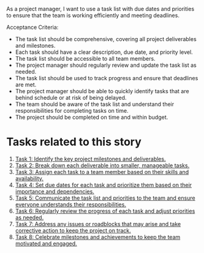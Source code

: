  As a project manager, I want to use a task list with due dates and priorities to ensure that the team is working efficiently and meeting deadlines.

Acceptance Criteria:

* The task list should be comprehensive, covering all project deliverables and milestones.
* Each task should have a clear description, due date, and priority level.
* The task list should be accessible to all team members.
* The project manager should regularly review and update the task list as needed.
* The task list should be used to track progress and ensure that deadlines are met.
* The project manager should be able to quickly identify tasks that are behind schedule or at risk of being delayed.
* The team should be aware of the task list and understand their responsibilities for completing tasks on time.
* The project should be completed on time and within budget.


# Tasks related to this story
1. [Task 1: Identify the key project milestones and deliverables.](tasks/task_1.1.1.1.md)
2. [Task 2: Break down each deliverable into smaller, manageable tasks.](tasks/task_1.1.1.2.md)
3. [Task 3: Assign each task to a team member based on their skills and availability.](tasks/task_1.1.1.3.md)
4. [Task 4: Set due dates for each task and prioritize them based on their importance and dependencies.](tasks/task_1.1.1.4.md)
5. [Task 5: Communicate the task list and priorities to the team and ensure everyone understands their responsibilities.](tasks/task_1.1.1.5.md)
6. [Task 6: Regularly review the progress of each task and adjust priorities as needed.](tasks/task_1.1.1.6.md)
7. [Task 7: Address any issues or roadblocks that may arise and take corrective action to keep the project on track.](tasks/task_1.1.1.7.md)
8. [Task 8: Celebrate milestones and achievements to keep the team motivated and engaged.](tasks/task_1.1.1.8.md)

